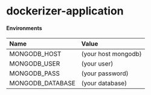 # dockerizer-application

#### Environments

| Name             | Value               |
|:-----------------|:--------------------|
| MONGODB_HOST     | (your host mongodb) |
| MONGODB_USER     | (your user)         |
| MONGODB_PASS     | (your password)     |
| MONGODB_DATABASE | (your database)     |
